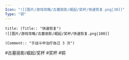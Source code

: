 ```yaml
---
Icon: "![[图片/游戏攻略/古墓丽影/崛起/奖杯/快速恢复.png|30]]"
Type: "铜"
---
```

```ad-common-bronze-trophy
title: (Title:: "快速恢复")
![[图片/游戏攻略/古墓丽影/崛起/奖杯/快速恢复.png|100]]

(Comment:: "于战斗中治疗自己 3 次")
```

#古墓丽影/崛起/奖杯 #奖杯 #铜
